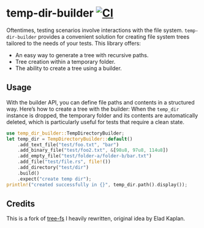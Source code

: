# temp-dir-builder [![CI](https://github.com/IohannRabeson/temp-dir-builder/actions/workflows/ci.yml/badge.svg)](https://github.com/IohannRabeson/temp-dir-builder/actions/workflows/ci.yml)

Oftentimes, testing scenarios involve interactions with the file system. `temp-dir-builder` provides a convenient solution for creating file system trees tailored to the needs of your tests. This library offers:

- An easy way to generate a tree with recursive paths.
- Tree creation within a temporary folder.
- The ability to create a tree using a builder.

## Usage

With the builder API, you can define file paths and contents in a structured way. Here’s how to create a tree with the builder:
When the `temp_dir` instance is dropped, the temporary folder and its contents are automatically deleted, which is particularly useful for tests that require a clean state.

<!-- <snip id="example-builder" inject_from="code" strip_prefix="/// " template="rust"> -->
```rust
use temp_dir_builder::TempDirectoryBuilder;
let temp_dir = TempDirectoryBuilder::default()
    .add_text_file("test/foo.txt", "bar")
    .add_binary_file("test/foo2.txt", &[98u8, 97u8, 114u8])
    .add_empty_file("test/folder-a/folder-b/bar.txt")
    .add_file("test/file.rs", file!())
    .add_directory("test/dir")
    .build()
    .expect("create temp dir");
println!("created successfully in {}", temp_dir.path().display());
```
<!-- </snip> -->

## Credits
This is a fork of [tree-fs](https://github.com/kaplanelad/tree-fs) I heavily rewritten, original idea by Elad Kaplan.
